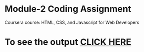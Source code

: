 # Module-2 Coding Assignment

Coursera course: HTML, CSS, and Javascript for Web Developers

# To see the output [CLICK HERE](https://piratehunter17.github.io//module-1/folder/index.html)

